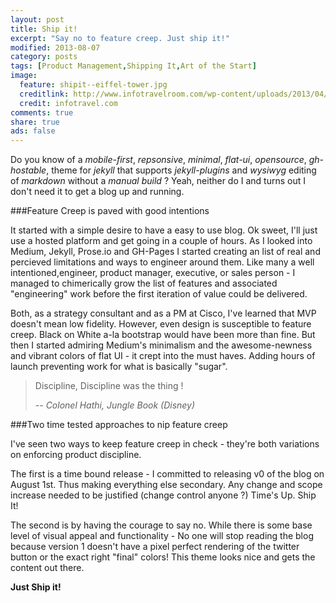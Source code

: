 ```yaml
---
layout: post
title: Ship it!
excerpt: "Say no to feature creep. Just ship it!"
modified: 2013-08-07
category: posts
tags: [Product Management,Shipping It,Art of the Start]
image:
  feature: shipit--eiffel-tower.jpg
  creditlink: http://www.infotravelroom.com/wp-content/uploads/2013/04/Eiffel.jpeg
  credit: infotravel.com
comments: true
share: true
ads: false
---
```



Do you know of a *mobile-first*, *repsonsive*, *minimal*, *flat-ui*, *opensource*, *gh-hostable*, theme for *jekyll* that supports *jekyll-plugins* and *wysiwyg* editing of *markdown*  without a *manual build* ? Yeah, neither do I and turns out I don't need it to get a blog up and running.

###Feature Creep is paved with good intentions

It started with a simple desire to have a easy to use blog. Ok sweet, I'll just use a hosted platform and get going in a couple of hours. As I looked into Medium, Jekyll, Prose.io and GH-Pages I started creating an list of real and percieved limitations and ways to engineer around them. Like many a well intentioned,engineer, product manager, executive, or sales person - I managed to chimerically  grow the list of features and associated "engineering" work before the first iteration of value could be delivered.

Both, as a strategy consultant and as a PM at Cisco, I've learned that MVP doesn't mean low fidelity. However, even design is susceptible to feature creep. Black on White a-la bootstrap would have been more than fine. But then I started admiring Medium's minimalism and the awesome-newness and vibrant colors of flat UI - it crept into the must haves. Adding hours of launch preventing work for what is basically "sugar".

> Discipline, Discipline was the thing !
>
> <cite>-- Colonel Hathi, Jungle Book (Disney)</cite>

###Two time tested approaches to nip feature creep

I've seen two ways to keep feature creep in check - they're both variations on enforcing product discipline.

The first is a time bound release - I committed to releasing v0 of the blog on August 1st. Thus making everything else secondary. Any change and scope increase needed to be justified (change control anyone ?) Time's Up. Ship It!

The second is by having the courage to say no. While there is some base level of visual appeal and functionality - No one will stop reading the blog because version 1  doesn't have a pixel perfect rendering of the twitter button or the exact right "final" colors! This theme looks nice and gets the content out there.

**Just Ship it!**
